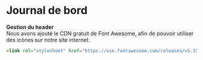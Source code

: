 Journal de bord
==

**Gestion du header**  
Nous avons ajouté le CDN gratuit de Font Awesome, afin de pouvoir utiliser des icônes sur notre site internet.
```html
<link rel="stylesheet" href="https://use.fontawesome.com/releases/v5.15.2/css/all.css" integrity="sha384-vSIIfh2YWi9wW0r9iZe7RJPrKwp6bG+s9QZMoITbCckVJqGCCRhc+ccxNcdpHuYu" crossorigin="anonymous">
```